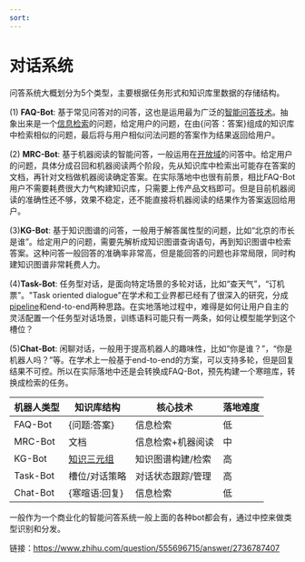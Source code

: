 ```yaml
---
sort: 
---
```


# 对话系统

问答系统大概划分为5个类型，主要根据任务形式和知识库里数据的存储结构。

(1) **FAQ-Bot**: 基于常见问答对的问答，这也是运用最为广泛的[智能问答技术](https://www.zhihu.com/search?q=智能问答技术&search_source=Entity&hybrid_search_source=Entity&hybrid_search_extra={"sourceType"%3A"answer"%2C"sourceId"%3A2736787407})。抽象出来是一个[信息检索](https://www.zhihu.com/search?q=信息检索&search_source=Entity&hybrid_search_source=Entity&hybrid_search_extra={"sourceType"%3A"answer"%2C"sourceId"%3A2736787407})的问题，给定用户的问题，在由{问答：答案}组成的知识库中检索相似的问题，最后将与用户相似问法问题的答案作为结果返回给用户。

(2) **MRC-Bot**: 基于机器阅读的智能问答，一般运用在[开放域](https://www.zhihu.com/search?q=开放域&search_source=Entity&hybrid_search_source=Entity&hybrid_search_extra={"sourceType"%3A"answer"%2C"sourceId"%3A2736787407})的问答中。给定用户的问题，具体分成召回和机器阅读两个阶段，先从知识库中检索出可能存在答案的文档，再针对文档做机器阅读确定答案。在实际落地中也很有前景，相比FAQ-Bot用户不需要耗费很大力气构建知识库，只需要上传产品文档即可。但是目前机器阅读的准确性还不够，效果不稳定，还不能直接将机器阅读的结果作为答案返回给用户。

(3)**KG-Bot**: 基于知识图谱的问答，一般用于解答属性型的问题，比如“北京的市长是谁”。给定用户的问题，需要先解析成知识图谱查询语句，再到知识图谱中检索答案。这种问答一般回答的准确率非常高，但是能回答的问题也非常局限，同时构建知识图谱非常耗费人力。

(4)**Task-Bot**: 任务型对话，是面向特定场景的多轮对话，比如“查天气”，“订机票”。"Task oriented dialogue"在学术和工业界都已经有了很深入的研究，分成[pipeline](https://www.zhihu.com/search?q=pipeline&search_source=Entity&hybrid_search_source=Entity&hybrid_search_extra={"sourceType"%3A"answer"%2C"sourceId"%3A2736787407})和end-to-end两种思路。在实地落地过程中，难得是如何让用户自主的灵活配置一个任务型对话场景，训练语料可能只有一两条，如何让模型能学到这个槽位？

(5)**Chat-Bot**: 闲聊对话，一般用于提高机器人的趣味性，比如“你是谁？”，“你是机器人吗？”等。在学术上一般基于end-to-end的方案，可以支持多轮，但是回复结果不可控。所以在实际落地中还是会转换成FAQ-Bot，预先构建一个寒暄库，转换成检索的任务。

| 机器人类型 | 知识库结构                                                   | 核心技术          | 落地难度 |
| ---------- | ------------------------------------------------------------ | ----------------- | -------- |
| FAQ-Bot    | {问题:答案}                                                  | 信息检索          | 低       |
| MRC-Bot    | 文档                                                         | 信息检索+机器阅读 | 中       |
| KG-Bot     | [知识三元组](https://www.zhihu.com/search?q=知识三元组&search_source=Entity&hybrid_search_source=Entity&hybrid_search_extra={"sourceType"%3A"answer"%2C"sourceId"%3A2736787407}) | 知识图谱构建/检索 | 高       |
| Task-Bot   | 槽位/对话策略                                                | 对话状态跟踪/管理 | 高       |
| Chat-Bot   | {寒暄语:回复}                                                | 信息检索          | 低       |

一般作为一个商业化的智能问答系统一般上面的各种bot都会有，通过中控来做类型识别和分发。

链接：https://www.zhihu.com/question/555696715/answer/2736787407